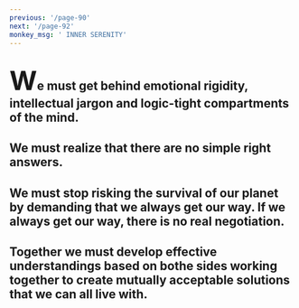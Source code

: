 ```yaml
---
previous: '/page-90'
next: '/page-92'
monkey_msg: ' INNER SERENITY'
---
```


## <span style="font-size:47px;">W</span>e must get behind emotional rigidity, intellectual jargon and logic-tight compartments of the mind.
## We must realize that there are no simple right answers.
## We must stop risking the survival of our planet by demanding that we always get our way. If we always get our way, there is no real negotiation.
## Together we must develop effective understandings based on bothe sides working together to create mutually acceptable solutions that we can all live with.
